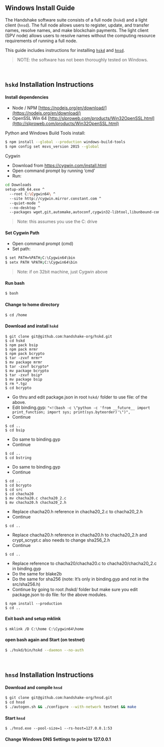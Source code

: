 ## Windows Install Guide

The Handshake software suite consists of a full node (`hskd`) and a light
client (`hnsd`). The full node allows users to register, update, and transfer
names, resolve names, and make blockchain payments. The light client (SPV node)
allows users to resolve names without the computing resource requirements of
running a full node.

This guide includes instructions for installing
[`hskd`](#hskd-installation-instructions) and
[`hnsd`](#hnsd-installation-instructions).

>NOTE: the software has not been thoroughly tested on Windows.

<br/>

## `hskd` Installation Instructions
#### Install dependencies
- Node / NPM [https://nodejs.org/en/download/](https://nodejs.org/en/download/)
- OpenSSL Win 64 [http://slproweb.com/products/Win32OpenSSL.html](http://slproweb.com/products/Win32OpenSSL.html)

Python and Windows Build Tools install:
```bash
$ npm install --global --production windows-build-tools
$ npm config set msvs_version 2015 --global
```

Cygwin
- Download from https://cygwin.com/install.html
- Open command prompt by running ‘cmd’
- Run:
```bash
cd Downloads
setup-x86_64.exe ^
  --root C:\Cygwin64\ ^
  --site http://cygwin.mirror.constant.com ^
  --quiet-mode ^
  --no-desktop ^
  --packages wget,git,automake,autoconf,cygwin32-libtool,libunbound-common,libunbound-devel,libunbound2,nano,libtool,gcc-g++,cygwin32-gcc-g++,make
```
>Note: this assumes you use the C: drive

#### Set Cygwin Path
- Open command prompt (cmd)
- Set path:
```bash
$ set PATH=%PATH;C:\Cygwin64\bin
$ setx PATH %PATH;C:\Cygwin64\bin
```
>Note: if on 32bit machine, just Cygwin above

#### Run bash
```bash
$ bash
```

#### Change to home directory
```bash
$ cd /home
```

#### Download and install `hskd`
```
$ git clone git@github.com:handshake-org/hskd.git
$ cd hskd
$ npm pack bsip
$ npm pack mrmr
$ npm pack bcrypto
$ tar -zvxf mrmr*
$ mv package mrmr
$ tar -zxvf bcrypto*
$ mv package bcrypto
$ tar -zxvf bsip*
$ mv package bsip
$ rm *.tgz
$ cd bcrypto
```
- Go thru and edit package.json in root `hskd/` folder to use file: of the above.
- Edit binding.gyp: `"<!(bash -c \"python -c 'from __future__ import print_function; import sys; print(sys.byteorder)'\")",`
- Continue
```
$ cd ..
$ cd bsip
```
- Do same to binding.gyp
- Continue
```
$ cd ..
$ cd bstring
```
- Do same to binding.gyp
- Continue
```
$ cd ..
$ cd bcrypto
$ cd src
$ cd chacha20
$ mv chacha20.c chacha20_2.c
$ mv chacha20.h chacha20_2.h
```
- Replace chacha20.h reference in chacha20_2.c to chacha20_2.h
- Continue
```
$ cd ..
```
- Replace chacha20.h reference in chacha20.h to chacha20_2.h and crypt_scrypt.c also needs to change sha256_2.h
- Continue
```
$ cd ..
```
- Replace reference to chacha20/chacha20.c to chacha20/chacha20_2.c in binding.gyp
- Do the same for blake2b
- Do the same for sha256 (note: It’s only in binding.gyp and not in the src/sha256.h)
- Continue by going to root /hskd/ folder but make sure you edit package.json to do file: for the above modules.
```
$ npm install --production
$ cd ..
```

#### Exit bash and setup mklink
```
$ mklink /D C:\home C:\Cygwin64\home
```

#### open bash again and Start (on testnet)
```bash
$ ./hskd/bin/hskd --daemon --no-auth
```

<br/>

## `hnsd` Installation Instructions
#### Download and compile `hnsd`
```bash
$ git clone git@github.com:handshake-org/hnsd.git
$ cd hnsd
$ ./autogen.sh && ./configure --with-network testnet && make
```

#### Start `hnsd`
```
$ ./hnsd.exe --pool-size=1 --rs-host=127.0.0.1:53
```

#### Change Windows DNS Settings to point to 127.0.0.1
